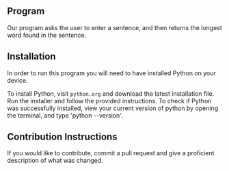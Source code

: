## Program
Our program asks the user to enter a sentence, and then returns the longest word found in the sentence.

## Installation
In order to run this program you will need to have installed Python on your device.

To install Python, visit `python.org` and download the latest installation file. Run the installer and follow the provided instructions. To check if Python was successfully installed, view your current version of python by opening the terminal, and type 'python --version'.


## Contribution Instructions
If you would like to contribute, commit a pull request and give a proficient description of what was changed.